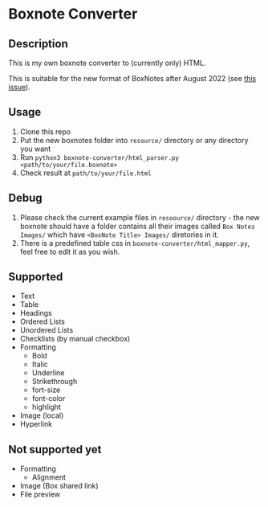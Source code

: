 # Boxnote Converter

## Description
This is my own boxnote converter to (currently only) HTML.

This is suitable for the new format of BoxNotes after August 2022 (see [this issue](https://github.com/alexwennerberg/boxnotes2html/issues/3)).

## Usage
1. Clone this repo
1. Put the new boxnotes folder into `resource/` directory or any directory you want
1. Run `python3 boxnote-converter/html_parser.py <path/to/your/file.boxnote>`
1. Check result at `path/to/your/file.html`

## Debug
1. Please check the current example files in `resoource/` directory - the new boxnote should have a folder contains all their images called `Box Notes Images/` which have `<BoxNote Title> Images/` diretories in it.
1. There is a predefined table css in `boxnote-converter/html_mapper.py`, feel free to edit it as you wish.

## Supported
 - Text
 - Table
 - Headings
 - Ordered Lists
 - Unordered Lists
 - Checklists (by manual checkbox)
 - Formatting
    - Bold
    - Italic
    - Underline
    - Strikethrough
    - fort-size
    - font-color
    - highlight
 - Image (local)
 - Hyperlink

## Not supported yet
 - Formatting
    - Alignment
 - Image (Box shared link)
 - File preview